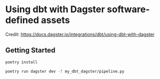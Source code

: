 # Using dbt with Dagster software-defined assets

Credit: https://docs.dagster.io/integrations/dbt/using-dbt-with-dagster

## Getting Started

```bash
poetry install
```

```bash
poetry run dagster dev -f my_dbt_dagster/pipeline.py
```